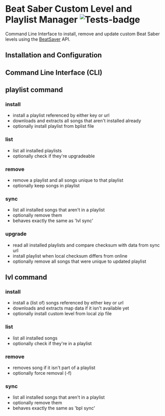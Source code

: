 # Beat Saber Custom Level and Playlist Manager ![Tests-badge][pl-tests]
Command Line Interface to install, remove and update custom Beat Saber levels
using the [BeatSaver][beatsaver] API.

## Installation and Configuration

## Command Line Interface (CLI)

## playlist command

### install
- install a playlist referenced by either key or url
- downloads and extracts all songs that aren't installed already
- optionally install playlist from bplist file

### list
- list all installed playlists
- optionally check if they're upgradeable

### remove
- remove a playlist and all songs unique to that playlist
- optionally keep songs in playlist

### sync
- list all installed songs that aren't in a playlist
- optionally remove them
- behaves exactly the same as 'lvl sync'

### upgrade
- read all installed playlists and compare checksum with data from sync url
- install playlist when local checksum differs from online
- optionally remove all songs that were unique to updated playlist

## lvl command

### install
- install a (list of) songs referenced by either key or url
- downloads and extracts map data if it isn't available yet
- optionally install custom level from local zip file

### list
- list all installed songs
- optionally check if they're in a playlist

### remove
- removes song if it isn't part of a playlist
- optionally force removal (-f)

### sync
- list all installed songs that aren't in a playlist
- optionally remove them
- behaves exactly the same as 'bpl sync'

[pl-tests]: https://github.com/vlntnwbr/beatsaver-manager/workflows/Tests/badge.svg
[beatsaver]: https://beatsaver.com
